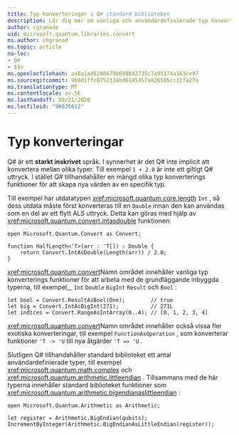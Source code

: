 ```yaml
---
title: Typ konverteringar i Q# standard biblioteken
description: Lär dig mer om vanliga och användardefinierade typ konverterings funktioner i Q# standard biblioteken.
author: cgranade
uid: microsoft.quantum.libraries.convert
ms.author: chgranad
ms.topic: article
no-loc:
- Q#
- $$v
ms.openlocfilehash: aa8a1ad624067906998d2735c7a95174a163ce97
ms.sourcegitcommit: 9b0d1ffc8752334bd6145457a826505cc31fa27a
ms.translationtype: MT
ms.contentlocale: sv-SE
ms.lasthandoff: 09/21/2020
ms.locfileid: "90835612"
---
```

# <a name="type-conversions"></a>Typ konverteringar #

Q# är ett **starkt inskrivet** språk.
I synnerhet är det Q# inte implicit att konvertera mellan olika typer. Till exempel `1 + 2.0` är inte ett giltigt Q# uttryck.
I stället Q# tillhandahåller en mängd olika typ konverterings funktioner för att skapa nya värden av en specifik typ.

Till exempel har utdatatypen <xref:microsoft.quantum.core.length> `Int` , så dess utdata måste först konverteras till en `Double` innan den kan användas som en del av ett flytt ALS uttryck.
Detta kan göras med hjälp av <xref:microsoft.quantum.convert.intasdouble> funktionen:

```qsharp
open Microsoft.Quantum.Convert as Convert;

function HalfLength<'T>(arr : 'T[]) : Double {
    return Convert.IntAsDouble(Length(arr)) / 2.0;
}
```

<xref:microsoft.quantum.convert>Namn området innehåller vanliga typ konverterings funktioner för att arbeta med de grundläggande inbyggda typerna, till exempel,,, `Int` `Double` `BigInt` `Result` och `Bool` :

```qsharp
let bool = Convert.ResultAsBool(One);        // true
let big = Convert.IntAsBigInt(271);          // 271L
let indices = Convert.RangeAsIntArray(0..4); // [0, 1, 2, 3, 4]
```

<xref:microsoft.quantum.convert>Namn området innehåller också vissa fler exotiska konverteringar, till exempel `FunctionAsOperation` , som konverterar funktioner `'T -> 'U` till nya åtgärder `'T => 'U` .

Slutligen Q# tillhandahåller standard biblioteket ett antal användardefinierade typer, till exempel <xref:microsoft.quantum.math.complex> och <xref:microsoft.quantum.arithmetic.littleendian> .
Tillsammans med de här typerna innehåller standard biblioteket funktioner som <xref:microsoft.quantum.arithmetic.bigendianaslittleendian> :

```Q#
open Microsoft.Quantum.Arithmetic as Arithmetic;

let register = Arithmetic.BigEndian(qubits);
IncrementByInteger(Arithmetic.BigEndianAsLittleEndian(register));
```
